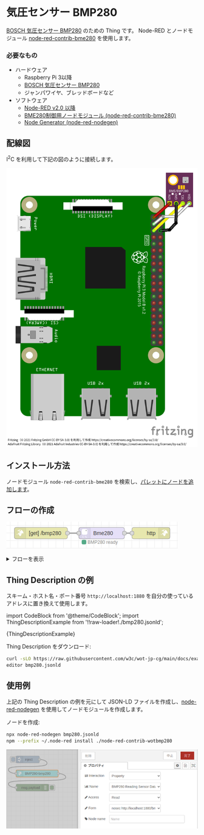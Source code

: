 # 気圧センサー BMP280

[BOSCH 気圧センサー BMP280](https://www.bosch-sensortec.com/products/environmental-sensors/pressure-sensors/bmp280/) のための Thing です。
Node-RED とノードモジュール [node-red-contrib-bme280](https://www.npmjs.com/package/node-red-contrib-bme280) を使用します。

### 必要なもの
- ハードウェア
  - Raspberry Pi 3以降
  - [BOSCH 気圧センサー BMP280](https://www.bosch-sensortec.com/products/environmental-sensors/pressure-sensors/bmp280/)
  - ジャンパワイヤ、ブレッドボードなど
- ソフトウェア
  - [Node-RED v2.0 以降](https://nodered.org/)
  - [BME280制御用ノードモジュール (node-red-contrib-bme280)](https://flows.nodered.org/node/node-red-contrib-bme280)
  - [Node Generator (node-red-nodegen)](https://github.com/node-red/node-red-nodegen)

## 配線図

I<sup>2</sup>C を利用して下記の図のように接続します。

![配線図](bmp280.png)

## インストール方法

ノードモジュール `node-red-contrib-bme280` を検索し、[パレットにノードを追加します](https://nodered.jp/docs/user-guide/runtime/adding-nodes)。

## フローの作成

![フローの例](flow.png)

<details>
<summary>フローを表示</summary>

下記のフローを[インポートします](https://nodered.jp/docs/user-guide/editor/workspace/import-export)。

<iframe src="flow.json" width="100%"></iframe>

</details>

## Thing Description の例

スキーム・ホスト名・ポート番号 `http://localhost:1880` を自分の使っているアドレスに置き換えて使用します。

import CodeBlock from '@theme/CodeBlock';
import ThingDescriptionExample from '!!raw-loader!./bmp280.jsonld';

<CodeBlock language="json">{ThingDescriptionExample}</CodeBlock>

Thing Description をダウンロード:

```sh
curl -sLO https://raw.githubusercontent.com/w3c/wot-jp-cg/main/docs/examples/bmp280/bmp280.jsonld
editor bmp280.jsonld
```

## 使用例

上記の Thing Description の例を元にして JSON-LD ファイルを作成し、[node-red-nodegen](https://github.com/node-red/node-red-nodegen) を使用してノードモジュールを作成します。

ノードを作成:

```sh
npx node-red-nodegen bmp280.jsonld
npm --prefix ~/.node-red install ./node-red-contrib-wotbmp280
```

![使用例](bmp280-node.png)
